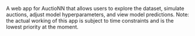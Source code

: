 A web app for AuctioNN that allows users to explore the dataset, simulate auctions, adjust model hyperparameters, and view model predictions. 
Note: the actual working of this app is subject to time constraints and is the lowest priority at the moment.